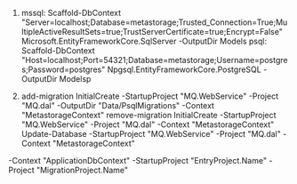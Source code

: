 ﻿1) mssql: Scaffold-DbContext "Server=localhost;Database=metastorage;Trusted_Connection=True;MultipleActiveResultSets=true;TrustServerCertificate=true;Encrypt=False" Microsoft.EntityFrameworkCore.SqlServer -OutputDir Models
psql: Scaffold-DbContext "Host=localhost;Port=54321;Database=metastorage;Username=postgres;Password=postgres" Npgsql.EntityFrameworkCore.PostgreSQL -OutputDir Modelsp

2) add-migration InitialCreate -StartupProject "MQ.WebService" -Project "MQ.dal" -OutputDir "Data/PsqlMigrations" -Context "MetastorageContext"
remove-migration InitialCreate -StartupProject "MQ.WebService" -Project "MQ.dal" -Context "MetastorageContext"
Update-Database -StartupProject "MQ.WebService" -Project "MQ.dal" -Context "MetastorageContext"

-Context "ApplicationDbContext"
-StartupProject "EntryProject.Name" 
-Project "MigrationProject.Name"

